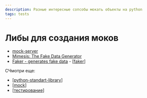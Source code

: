```yaml
---
description: Разные интересные сопсобы мокать объекты на python
tags: tests
---
```

# Либы для создания моков

- [mock-server](https://github.com/tomashanacek/mock-server)
- [Mimesis: The Fake Data Generator](https://github.com/lk-geimfari/mimesis)
- [Faker - generates fake data](https://faker.readthedocs.io/en/master/) - [[faker]]

СЧмотри еще:

- [[python-standart-library]]
- [[mock]]
- [[тестирование]]

[//begin]: # "Autogenerated link references for markdown compatibility"
[faker]: faker "Faker - пакет для создания фейковых данных для тестов"
[python-standart-library]: ../lists/python-standart-library "Стандартная библиотека python и полезные ресурсы"
[mock]: mock "Mock-тесты"
[тестирование]: ../lists/тестирование "Основные принципы тестровния"
[//end]: # "Autogenerated link references"